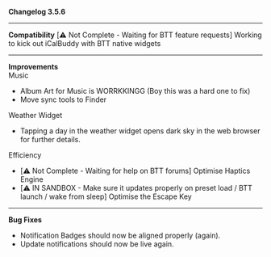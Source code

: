 **Changelog 3.5.6**

----
**Compatibility**
[⚠️ Not Complete - Waiting for BTT feature requests] Working to kick out iCalBuddy with BTT native widgets

----
**Improvements**
<br>
Music
- Album Art for Music is WORRKKINGG (Boy this was a hard one to fix)
- Move sync tools to Finder

Weather Widget
- Tapping a day in the weather widget opens dark sky in the web browser for further details.

Efficiency
- [⚠️ Not Complete - Waiting for help on BTT forums] Optimise Haptics Engine
- [⚠️ IN SANDBOX - Make sure it updates properly on preset load / BTT launch / wake from sleep] Optimise the Escape Key

----
**Bug Fixes**
- Notification Badges should now be aligned properly (again). 
- Update notifications should now be live again.
